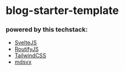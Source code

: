 # blog-starter-template
### powered by this techstack:
- [SvelteJS](https://github.com/sveltejs/template)
- [RoutifyJS](https://routify.dev/guide/installation/install-to-existing-project)
- [TailwindCSS](https://dev.to/inalbant/a-simpler-way-to-add-tailwindcss-to-your-svelte-project-11ja)
- [mdsvx](https://mdsvex.pngwn.io/)

